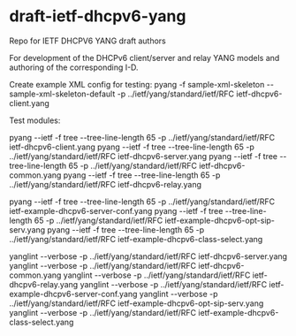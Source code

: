 # draft-ietf-dhcpv6-yang
Repo for IETF DHCPV6 YANG draft authors

For development of the DHCPv6 client/server and relay YANG models and authoring of the corresponding I-D.

Create example XML config for testing:
pyang -f sample-xml-skeleton --sample-xml-skeleton-default -p ../ietf/yang/standard/ietf/RFC ietf-dhcpv6-client.yang

Test modules:

pyang --ietf -f tree --tree-line-length 65 -p ../ietf/yang/standard/ietf/RFC ietf-dhcpv6-client.yang
pyang --ietf -f tree --tree-line-length 65 -p ../ietf/yang/standard/ietf/RFC ietf-dhcpv6-server.yang
pyang --ietf -f tree --tree-line-length 65 -p ../ietf/yang/standard/ietf/RFC ietf-dhcpv6-common.yang
pyang --ietf -f tree --tree-line-length 65 -p ../ietf/yang/standard/ietf/RFC ietf-dhcpv6-relay.yang


pyang --ietf -f tree --tree-line-length 65 -p ../ietf/yang/standard/ietf/RFC ietf-example-dhcpv6-server-conf.yang
pyang --ietf -f tree --tree-line-length 65 -p ../ietf/yang/standard/ietf/RFC ietf-example-dhcpv6-opt-sip-serv.yang
pyang --ietf -f tree --tree-line-length 65 -p ../ietf/yang/standard/ietf/RFC ietf-example-dhcpv6-class-select.yang


yanglint --verbose -p ../ietf/yang/standard/ietf/RFC ietf-dhcpv6-server.yang
yanglint --verbose -p ../ietf/yang/standard/ietf/RFC ietf-dhcpv6-common.yang
yanglint --verbose -p ../ietf/yang/standard/ietf/RFC ietf-dhcpv6-relay.yang
yanglint --verbose -p ../ietf/yang/standard/ietf/RFC ietf-example-dhcpv6-server-conf.yang
yanglint --verbose -p ../ietf/yang/standard/ietf/RFC ietf-example-dhcpv6-opt-sip-serv.yang
yanglint --verbose -p ../ietf/yang/standard/ietf/RFC ietf-example-dhcpv6-class-select.yang

